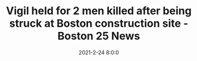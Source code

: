 ---
"title": "Vigil held for 2 men killed after being struck at Boston construction site - Boston 25 News"
"date": "2021-2-24 8:0:0"
"feed_name": "GOOGLENEWSCONSTRUCTION"
"feed_website": "https://news.google.com/search?q=construction%2Bincident&hl=en-US&gl=US&ceid=US:en"
"feed_rss": "https://news.google.com/rss/search?q=construction%2Bincident&hl=en-US&gl=US&ceid=US:en"
"link": "https://www.boston25news.com/news/local/2-people-killed-after-being-struck-boston-construction-site/H7B63LC4PNCUNNNAM7TTIBG7JA/"
"file": "_posts/2021-1-1-6e301c3de921c73d9be90b6d86b38463c3148532.md"
"accident": "1"
"drilling": "0"
---